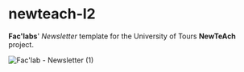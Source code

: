 # newteach-l2

__Fac'labs__' _Newsletter_ template for the University of Tours __NewTeAch__ project.

![Fac'lab - Newsletter (1)](https://user-images.githubusercontent.com/82931295/201871079-d2cfd0fb-27a5-40be-bff1-c8808d500b7b.png)
